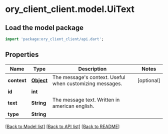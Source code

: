 # ory_client_client.model.UiText

## Load the model package
```dart
import 'package:ory_client_client/api.dart';
```

## Properties
Name | Type | Description | Notes
------------ | ------------- | ------------- | -------------
**context** | [**Object**](.md) | The message's context. Useful when customizing messages. | [optional] 
**id** | **int** |  | 
**text** | **String** | The message text. Written in american english. | 
**type** | **String** |  | 

[[Back to Model list]](../README.md#documentation-for-models) [[Back to API list]](../README.md#documentation-for-api-endpoints) [[Back to README]](../README.md)


